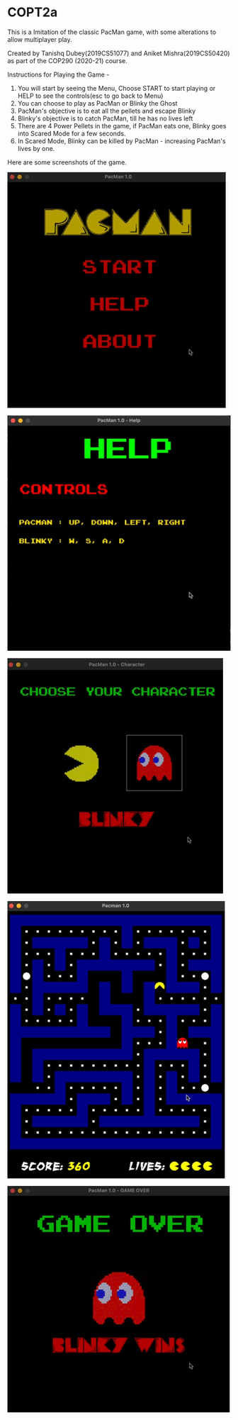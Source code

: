 # COPT2a

This is a Imitation of the classic PacMan game, with some alterations to allow multiplayer play.

Created by Tanishq Dubey(2019CS51077) and Aniket Mishra(2019CS50420) as part of the COP290 (2020-21) course.

Instructions for Playing the Game -
1. You will start by seeing the Menu, Choose START to start playing or HELP to see the controls(esc to go back to Menu)
2. You can choose to play as PacMan or Blinky the Ghost
3. PacMan's objective is to eat all the pellets and escape Blinky
4. Blinky's objective is to catch PacMan, till he has no lives left
5. There are 4 Power Pellets in the game, if PacMan eats one, Blinky goes into Scared Mode for a few seconds.
6. In Scared Mode, Blinky can be killed by PacMan - increasing PacMan's lives by one.


Here are some screenshots of the game.

![menu](SS/Menu.png)

![help](SS/Help.png)

![char](SS/ChooseChar.png)

![game](SS/Maze.png)

![gameover](SS/GameOver.png)